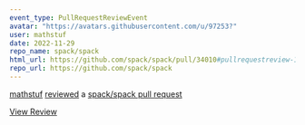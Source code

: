 ```yaml
---
event_type: PullRequestReviewEvent
avatar: "https://avatars.githubusercontent.com/u/97253?"
user: mathstuf
date: 2022-11-29
repo_name: spack/spack
html_url: https://github.com/spack/spack/pull/34010#pullrequestreview-1188532545
repo_url: https://github.com/spack/spack
---
```


<a href='https://github.com/mathstuf' target='_blank'>mathstuf</a> <a href='https://github.com/spack/spack/pull/34010#pullrequestreview-1188532545' target='_blank'>reviewed</a> a <a href='https://github.com/spack/spack/pull/34010' target='_blank'>spack/spack pull request</a>

<small></small>

<a href='https://github.com/spack/spack/pull/34010#pullrequestreview-1188532545' target='_blank'>View Review</a>
